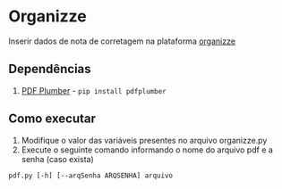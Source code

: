 # Organizze
Inserir dados de nota de corretagem na plataforma [organizze](http://organizze.com.br/)

## Dependências

1. [PDF Plumber](https://pypi.org/project/pdfplumber/) - `pip install pdfplumber`

## Como executar

1. Modifique o valor das variáveis presentes no arquivo organizze.py
2. Execute o seguinte comando informando o nome do arquivo pdf e a senha (caso exista)

`pdf.py [-h] [--arqSenha ARQSENHA] arquivo`


